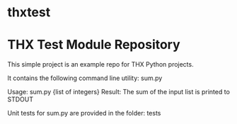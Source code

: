 # thxtest
THX Test Module Repository
========================

This simple project is an example repo for THX Python projects.

It contains the following command line utility: sum.py

Usage: sum.py {list of integers}
Result: The sum of the input list is printed to STDOUT

Unit tests for sum.py are provided in the folder: tests

